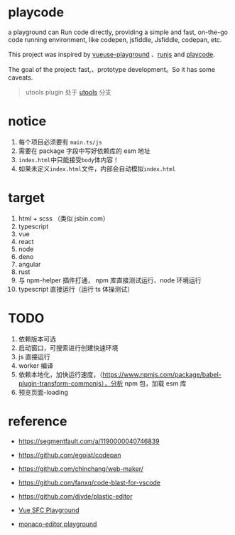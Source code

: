 # playcode

a playground can Run code directly, providing a simple and fast, on-the-go code running environment, like codepen, jsfiddle, Jsfiddle, codepan, etc.

This project was inspired by [vueuse-playground](https://github.com/wheatjs/vueuse-playground)
、[runjs](https://runjs.app/) and [playcode](https://playcode.io/).

The goal of the project: fast,、prototype development。So it has some caveats.

> utools plugin 处于 [utools](https://github.com/ChandlerVer5/playcode/tree/utools) 分支


# notice
1. 每个项目必须要有 `main.ts/js`
2. 需要在 package 字段中写好依赖库的 esm 地址
3. `index.html`中只能接受`body`体内容！
4. 如果未定义`index.html`文件，内部会自动模拟`index.html` 


# target
1. html + scss （类似 jsbin.com）
2. typescript
3. vue
4. react
5. node
6. deno
7. angular
8. rust
9. 与 npm-helper 插件打通， npm 库直接测试运行、node 环境运行
10. typescript 直接运行（运行 ts 体操测试）

# TODO
1. 依赖版本可选
2. 启动窗口，可搜索进行创建快速环境
3. js 直接运行
4. worker 编译
5. 依赖本地化，加快运行速度，（https://www.npmjs.com/package/babel-plugin-transform-commonjs），分析 npm 包，加载 esm 库
6. 预览页面-loading




# reference
* https://segmentfault.com/a/1190000040746839

* https://github.com/egoist/codepan

* https://github.com/chinchang/web-maker/

* https://github.com/fanxq/code-blast-for-vscode

* https://github.com/djyde/plastic-editor

* [Vue SFC Playground](https://sfc.vuejs.org/)

* [monaco-editor playground](https://microsoft.github.io/monaco-editor/playground.html)




